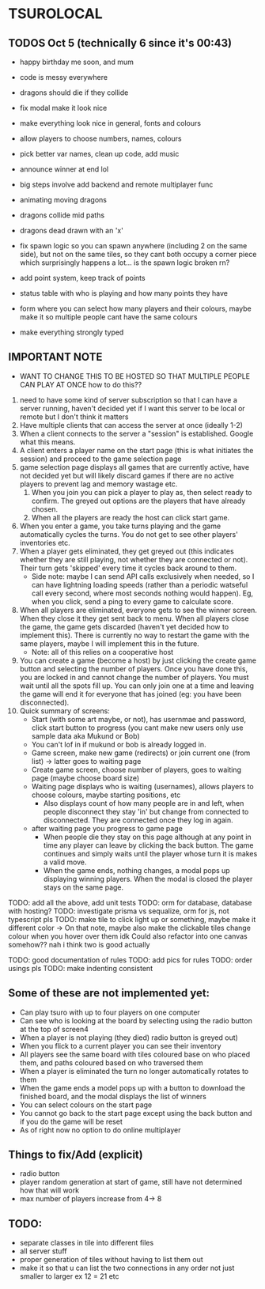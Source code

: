 # TSUROLOCAL

## TODOS Oct 5 (technically 6 since it's 00:43)

- happy birthday me soon, and mum
- code is messy everywhere
- dragons should die if they collide
- fix modal make it look nice
- make everything look nice in general, fonts and colours
- allow players to choose numbers, names, colours
- pick better var names, clean up code, add music
- announce winner at end lol

- big steps involve add backend and remote multiplayer func
- animating moving dragons
- dragons collide mid paths
- dragons dead drawn with an 'x'
- fix spawn logic so you can spawn anywhere (including 2 on the same side), but not on the same tiles, so they cant both occupy a corner piece which surprisingly happens a lot... is the spawn logic broken rn?
- add point system, keep track of points
- status table with who is playing and how many points they have
- form where you can select how many players and their colours, maybe make it so multiple people cant have the same colours
- make everything strongly typed

## IMPORTANT NOTE

- WANT TO CHANGE THIS TO BE HOSTED SO THAT MULTIPLE PEOPLE CAN PLAY AT ONCE
how to do this??

1) need to have some kind of server subscription so that I can have a server running, haven't decided yet if I want this server to be local or remote but I don't think it matters
2) Have multiple clients that can access the server at once (ideally 1-2)
3) When a client connects to the server a "session" is established. Google what this means.
4) A client enters a player name on the start page (this is what initiates the session) and proceed to the game selection page
5) game selection page displays all games that are currently active, have not decided yet but will likely discard games if there are no active players to prevent lag and memory wastage etc.
    1) When you join you can pick a player to play as, then select ready to confirm. The greyed out options are the players that have already chosen.
    2) When all the players are ready the host can click start game.
6) When you enter a game, you take turns playing and the game automatically cycles the turns. You do not get to see other players' inventories etc.
7) When a player gets eliminated, they get greyed out (this indicates whether they are still playing, not whether they are connected or not). Their turn gets 'skipped' every time it cycles back around to them.
    - Side note: maybe I can send API calls exclusively when needed, so I can have lightning loading speeds (rather than a periodic watseful call every second, where most seconds nothing would happen). Eg, when you click, send a ping to every game to calculate score.
8) When all players are eliminated, everyone gets to see the winner screen. When they close it they get sent back to menu. When all players close the game, the game gets discarded (haven't yet decided how to implement this). There is currently no way to restart the game with the same players, maybe I will implement this in the future.
    - Note: all of this relies on a cooperative host
9) You can create a game (become a host) by just clicking the create game button and selecting the number of players. Once you have done this, you are locked in and cannot change the number of players. You must wait until all the spots fill up. You can only join one at a time and leaving the game will end it for everyone that has joined (eg: you have been disconnected).
10) Quick summary of screens:
    - Start (with some art maybe, or not), has usernmae and password, click start button to progress (you cant make new users only use sample data aka Mukund or Bob)
    - You can't lof in if mukund or bob is already logged in.
    - Game screen, make new game (redirects) or join current one (from list) -> latter goes to waiting page
    - Create game screen, choose number of players, goes to waiting page (maybe choose board size)
    - Waiting page displays who is waiting (usernames), allows players to choose colours, maybe starting positions, etc
        - Also displays count of how many people are in and left, when people disconnect they stay 'in' but change from connected to disconnected. They are connected once they log in again.
    - after waiting page you progress to game page
        - When people die they stay on this page although at any point in time any player can leave by clicking the back button. The game continues and simply waits until the player whose turn it is makes a valid move.
        - When the game ends, nothing changes, a modal pops up displaying winning players. When the modal is closed the player stays on the same page.




TODO: add all the above, add unit tests
TODO: orm for database, database with hosting?
TODO: investigate prisma vs sequalize, orm for js, not typescript pls
TODO: make tile to click light up or something, maybe make it different color ->
    On that note, maybe also make the clickable tiles change colour when you hover over them idk
Could also refactor into one canvas somehow?? nah i think two is good actually

TODO: good documentation of rules
TODO: add pics for rules
TODO: order usings pls
TODO: make indenting consistent

## Some of these are not implemented yet:
- Can play tsuro with up to four players on one computer
- Can see who is looking at the board by selecting using the radio button at the top of screen4
- When a player is not playing (they died) radio button is greyed out)
- When you flick to a current player you can see their inventory
- All players see the same board with tiles coloured base on who placed them, and paths coloured based on who traversed them
- When a player is eliminated the turn no longer automatically rotates to them
- When the game ends a model pops up with a button to download the finished board, and the modal displays the list of winners
- You can select colours on the start page
- You cannot go back to the start page except using the back button and if you do the game will be reset
- As of right now no option to do online multiplayer

## Things to fix/Add (explicit)
- radio button
- player random generation at start of game, still have not determined how that will work
- max number of players increase from 4-> 8

## TODO:
- separate classes in tile into different files
- all server stuff
- proper generation of tiles without having to list them out
- make it so that u can list the two connections in any order not just smaller to larger ex 12 = 21 etc
